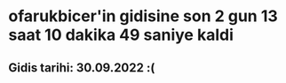 # ofarukbicer'in gidisine son 2 gun 13 saat 10 dakika 49 saniye kaldi

## Gidis tarihi: 30.09.2022 :(